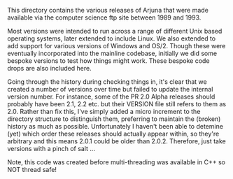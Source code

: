 This directory contains the various releases of Arjuna that were made available via the computer science ftp site between 1989 and 1993.

Most versions were intended to run across a range of different Unix based operating systems, later extended to include Linux. We also extended to add support for various versions of Windows and OS/2. Though these were eventually incorporated into the mainline codebase, initially we did some bespoke versions to test how things might work. These bespoke code drops are also included here.

Going through the history during checking things in, it's clear that we created a number of versions over time but failed to update the internal version number. For instance, some of the PR 2.0 Alpha releases should probably have been 2.1, 2.2 etc. but their VERSION file still refers to them as 2.0. Rather than fix this, I've simply added a micro increment to the directory structure to distinguish them, preferring to maintain the (broken) history as much as possible. Unfortunately I haven't been able to detemine (yet) which order these releases should actually appear within, so they're arbitrary and this means 2.0.1 could be older than 2.0.2. Therefore, just take versions with a pinch of salt ...

Note, this code was created before multi-threading was available in C++ so NOT thread safe!
